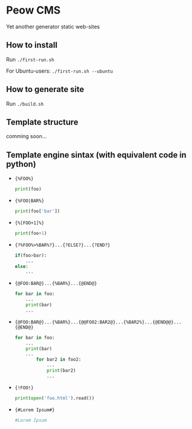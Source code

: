 # Peow CMS
Yet another generator static web-sites

## How to install

Run `./first-run.sh`

For Ubuntu-users: `./first-run.sh --ubuntu`

## How to generate site

Run `./build.sh`

## Template structure

comming soon...

## Template engine sintax (with equivalent code in python)

+ `{%FOO%}`

	```python
	print(foo)
	```

+ `{%FOO|BAR%}`

    ```python
    print(foo['bar'])
    ```
+ `{%[FOO+1]%}`

	```python
	print(foo+1)
	```

+ `{?%FOO%>%BAR%?}...{?ELSE?}...{?END?}`

	```python
	if(foo>bar):
	    ...
    else:
        ...
    ```
+ `{@FOO:BAR@}...{%BAR%}...{@END@}`

    ```python
    for bar in foo:
        ...
        print(bar)
        ...
    ```

+ `{@FOO:BAR@}...{%BAR%}...{@@FOO2:BAR2@}...{%BAR2%}...{@END@@}...{@END@}`

	```python
	for bar in foo:
	    ...
	    print(bar)
	    ...
	        for bar2 in foo2:
	            ...
	            print(bar2)
	            ...
	```

+ `{!FOO!}`

    ```python
    print(open('foo.html').read())
    ```

+ `{#Lorem Ipsum#}`

    ```python
    #Lorem Ipsum
    ```

